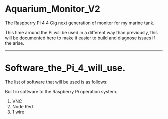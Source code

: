 # Aquarium_Monitor_V2
 The Raspberry Pi 4 4 Gig next generation of monitor for my marine tank.

 This time around the Pi will be used in a different way than previously, this will be documented here to make it easier to build and diagnose issues if the arise.

 ------

 # Software_the_Pi_4_will_use.

 The list of software that will be used is as follows:

 Built in software to the Raspberry Pi operation system.

 1. VNC
 2. Node Red
 3. 1 wire 
